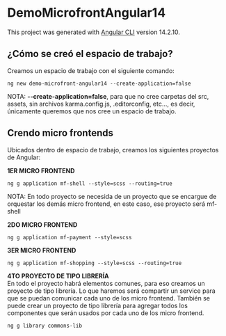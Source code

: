 # DemoMicrofrontAngular14

This project was generated with [Angular CLI](https://github.com/angular/angular-cli) version 14.2.10.

## ¿Cómo se creó el espacio de trabajo?
Creamos un espacio de trabajo con el siguiente comando:
```
ng new demo-microfront-angular14 --create-application=false
```
NOTA:
**--create-application=false**, para que no cree carpetas del src, assets, sin archivos karma.config.js, .editorconfig, etc..., es decir,
únicamente queremos que nos cree un espacio de trabajo.

## Crendo micro frontends
Ubicados dentro de espacio de trabajo, creamos los siguientes proyectos de Angular:

**1ER MICRO FRONTEND**
```
ng g application mf-shell --style=scss --routing=true
```

NOTA:
En todo proyecto se necesida de un proyecto que se encargue de orquestar los demás
micro frontend, en este caso, ese proyecto será mf-shell


**2DO MICRO FRONTEND**
```
ng g application mf-payment --style=scss
```

**3ER MICRO FRONTEND**
```
ng g application mf-shopping --style=scss --routing=true
```
**4TO PROYECTO DE TIPO LIBRERÍA**  
En todo el proyecto habrá elementos comunes, para eso creamos un proyecto de tipo librería. 
Lo que haremos será compartir un service para que se puedan comunicar cada uno de los micro frontend.
También se puede crear un proyecto de tipo librería para agregar todos los componentes que serán usados
por cada uno de los micro frontend.
```
ng g library commons-lib
```